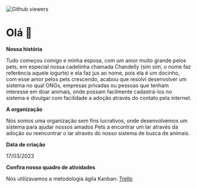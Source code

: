 
  ![Github viewers](https://komarev.com/ghpvc/?username=adotapetorg&color=blue&style=for-the-badge)

# Olá 👋

**Nossa história**

Tudo começou comigo e minha esposa, com um amor muito grande pelos pets, em especial nossa cadelinha chamada Chandelly (sim sim, o nome faz referência aquele iogurte) e ela faz jus ao nome, pois ela é um docinho, com esse amor pelos pets crescendo, acabou que resolvi desenvolver um sistema no qual ONGs, empresas privadas ou pessoas que tenham interesse em doar animais, onde possam facilmente cadastrá-los no sistema e divulgar com facilidade a adoção através do contato pela internet.

**A organização**

Nós somos uma organização sem fins lucrativos, onde desenvolvemos um sistema para ajudar nossos amados Pets a encontrar um lar através da adoção ou reencontrar o lar através do nosso sistema de busca de animais.

**Data de criação**

17/03/2023

**Confira nosso quadro de atividades**

Nós utilizavamos a metodologia ágila Kanban: [Trello](https://trello.com/b/EN1OEeiA/sistema-de-ado%C3%A7%C3%A3o-de-pet)

<!--

**Here are some ideas to get you started:**

🙋‍♀️ A short introduction - what is your organization all about?
🌈 Contribution guidelines - how can the community get involved?
👩‍💻 Useful resources - where can the community find your docs? Is there anything else the community should know?
🍿 Fun facts - what does your team eat for breakfast?
🧙 Remember, you can do mighty things with the power of [Markdown](https://docs.github.com/github/writing-on-github/getting-started-with-writing-and-formatting-on-github/basic-writing-and-formatting-syntax)
-->
